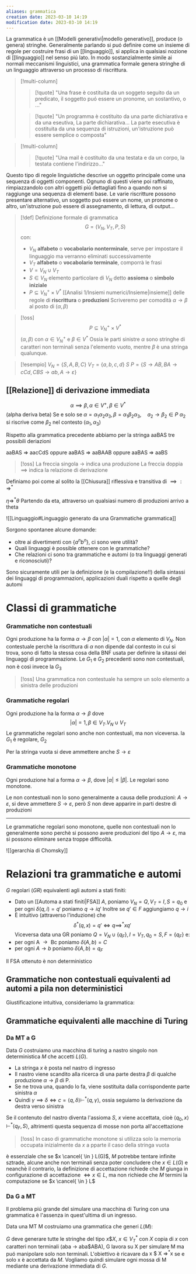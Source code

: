 ```yaml
---
aliases: grammatica
creation date: 2023-03-10 14:19
modification date: 2023-03-10 14:19
---
```

La grammatica è un [[Modelli generativi|modello generativo]], produce (o genera) stringhe. Generalmente parlando si puó definire come un insieme di regole per costruire frasi di un [[linguaggio]], si applica in qualsiasi nozione di [[linguaggio]] nel senso piú lato.
In modo sostanzialmente simile ai normali meccanismi linguistici, una grammatica formale genera stringhe di un linguaggio attraverso un processo di riscrittura.



>[!multi-column]
>
>>[!quote]
>> "Una frase è costituita da un soggeto seguito da un predicato, il soggetto puó essere un pronome, un sostantivo, o ..."
>
>>[!quote]
>>"Un programma è costituito da una parte dichiarativa e da una eseutiva,
>>La parte dichiarativa...
>>La parte esecutiva è costituita da una sequenza di istruzioni, un'istruzione può essere semplice o composta"
>
>

>[!multi-column]
>
>>[!quote]
>>"Una mail è costituito da una testata e da un corpo, la testata contiene l'indirizzo..."

Questo tipo di regole linguistiche descrive un oggetto principale come una sequenza di oggetti componenti. Ognuno di questi viene poi raffinato, rimpiazzandolo con altri oggetti piú dettagliati fino a quando non si raggiunge una sequenza di elementi base.
Le varie riscritture possono presentare alternativo, un soggetto puó essere un nome, un pronome o altro, un'istruzione può essere di assegnamento, di lettura, di output...

>[!def] Definizione formale di grammatica
> $$
> G = (V_{N},V_{T}, P,S)
>$$
>con:
>- $V_{N}$ **alfabeto** o **vocabolario nonterminale**, serve per impostare il linguaggio ma verranno eliminati successivamente
>- $V_{T}$ **alfabeto** o **vocabolario terminale**, comporrà le frasi
>- $V = V_{N} \cup V_{T}$
>- $S \in V_{N}$ elemento particolare di $V_{N}$ detto **assioma** o **simbolo iniziale**
>- $P \subseteq V_{N}^+ \times V^*$ [[Analisi 1/Insiemi numerici/Insieme|insieme]] delle regole di **riscrittura** o **produzioni**
>Scriveremo per comodità $\alpha \to \beta$ al posto di $(\alpha,\beta)$

>[!oss]
>$$P \subseteq V_{N}^+ \times V^*$$
>$(\alpha,\beta)$ con $\alpha \in V_{N}^+$ e $\beta \in V^*$
>Ossia le parti sinistre $\alpha$ sono stringhe di caratteri non terminali senza l'elemento vuoto, mentre $\beta$ è una stringa qualunque.

>[!esempio]
>$V_{N} = \left\{ S,A,B,C \right\}$
>$V_{T} = \left\{ a,b,c,d \right\}$
>$S$
>$P = \left\{ S \to AB, BA \to cCd, CBS \to ab, A\to \varepsilon \right\}$


## [[Relazione]] di derivazione immediata
$$\alpha \implies \beta, \alpha \in V^+, \beta \in V^*$$
(alpha deriva beta)
Se e solo se
$\alpha = \alpha_{1}\alpha_{2}\alpha_{3}, \beta = \alpha_{1}\beta_{2}\alpha_{3},\quad a_{2} \to \beta_{2} \in P$
$\alpha_{2}$ si riscrive come $\beta_{2}$ nel contesto $(\alpha_{1}, \alpha_{3})$

Rispetto alla grammatica precedente abbiamo per la stringa aaBAS tre possibili deriazioni

 aaBAS => aacCdS
oppure
 aaBAS => aaBAAB
oppure
 aaBAS => aaBS
>[!oss]
>La freccia singola $\to$ indica una produzione
>La freccia doppia $\implies$ indica la relazione di derivazione 

Definiamo poi come al solito la [[Chiusura]] riflessiva e transitiva di $\implies : \Longrightarrow^*$

$\eta \Longrightarrow^* \theta$
Partendo da eta, attraverso un qualsiasi numero di produzioni arrivo a theta

![[Linguaggio#Linguaggio generato da una Grammatiche grammatica]]

Sorgono spontanee alcune domande:
- oltre ai divertimenti con $\left\{ a^nb^n \right\}$, ci sono vere utilità?
- Quali linguaggi è possible ottenere con le grammatiche?
- Che relazioni ci sono tra grammatiche e automi (o tra linguaggi generati e riconosciuti)?

Sono sicuramente utili per la definizione (e la compilazione!!) della sintassi dei linguaggi di programmazioni, applicazioni duali rispetto a quelle degli automi

# Classi di grammatiche


### Grammatiche non contestuali
Ogni produzione ha la forma $\alpha \to \beta$ con $|\alpha| = 1$, con $\alpha$  elemento di $V_{N}$.
Non contestuale perchè la riscrittura di $\alpha$ non dipende dal contesto in cui si trova, sono di fatto la stessa cosa della BNF usata per definire la sitassi dei linguaggi di programmazione.
Le $G_{1}$ e $G_{2}$ precedenti sono non contestuali, non è così invece la $G_{3}$

>[!oss] Una grammatica non contestuale ha sempre un solo elemento a sinistra delle produzioni

### Grammatiche regolari
Ogni produzione ha la forma $\alpha \to \beta$ dove
$$
|\alpha| = 1, \beta \in V_{T}.V_{N} \cup V_{T}
$$
Le grammatiche regolari sono anche non contestuali, ma non viceversa.
	la $G_{1}$ è regolare, $G_{2}$

Per la stringa vuota si deve ammettere anche $S \to \varepsilon$

### Grammatiche monotone
Ogni produzione hal a forma $\alpha \to \beta$, dove $|\alpha| \leq |\beta|$. 
Le regolari sono monotone.

Le non contestuali non lo sono generalmente a causa delle produzioni: $A\to \varepsilon$, si deve ammettere $S \to \varepsilon$, però $S$ non deve apparire in parti destre di produzioni

---

Le grammatiche regolari sono monotone, quelle non contestuali non lo generalmente sono perchè si possono avere produzioni del tipo $A \to \varepsilon$, ma si possono eliminare senza troppe difficoltà.

![[gerarchia di Chomsky]]

# Relazioni tra grammatiche e automi
$G$ regolari ($GR$) equivalenti agli automi a stati finiti:
- Dato un [[Automa a stati finiti|FSA]] $A$, poniamo $V_{N} = Q, V_{T} = I, S = q_{0}$ e per ogni $\delta(q,i) = q'$ poniamo $q \to iq'$
  Inoltre se $q' \in F$ aggiungiamo $q \to i$
- È intuitivo (attraverso l'induzione) che
$$ \delta^*(q,x) = q' \iff q \implies^* xq' $$
Viceversa data una GR poniamo $Q = V_{N} \cup \left\{ q_{F} \right\}, I = V_{T}, q_{0} = S, F = \left\{ q_{F} \right\}$ e:
- per ogni $\text{ A } \to \text{ Bc }$ poniamo $\delta(A,b) = C$
- per ogni $A \to b$ poniamo $\delta(A,b) = q_{F}$

Il FSA ottenuto è non deterministico


## Grammatiche non contestuali equivalenti ad automi a pila non deterministici

Giustificazione intuitiva, consideriamo la grammatica:


## Grammatiche equivalenti alle macchine di Turing


### Da MT a G
Data $G$ costruiamo una macchina di turing a nastro singolo non deterministica $M$ che accetti $L(G)$.
- La stringa $x$ è posta nel nastro di ingresso
- Il nastro viene scandito alla ricerca di una parte destra $\beta$ di qualche produzione $\alpha \to \beta$ di P.
- Se ne trova una, quando lo fa, viene sostituita dalla corrispondente parte sinistra $\alpha$
- Quindi $\gamma \implies \delta \iff c = \left< q, \delta \right> \vdash^* \left< q, \gamma \right>$, ossia seguiamo la derivazione da destra verso sinistra

Se il contenuto del nastro diventa l'assioma $S$, $x$ viene accettata, cioè $\left< q_{0},x \right> \vdash^* \left< q_{F},S \right>$, altrimenti questa sequenza di mosse non porta all'accettazione


>[!oss]
>In caso di grammatiche monotone si utilizza solo la memoria occupata inizialmente da $x$ a pparte il caso della stringa vuota


è essenziale che se $x \cancel{ \in } L(G)$, $M$ potrebbe tentare infinite sztrade, alcune anche non terminali senza poter concludere che $x \in L(G)$ e neanchè il contrario, la definizione di accettazione richiede che $M$ giunga in configurazione di accettazione $\iff x \in L$, ma non richiede che $M$ termini la computazione se $x \cancel{ \in } L$

### Da G a MT
Il problema piú grande del simulare una macchina di Turing con una grammatica è l'assenza in quest'ultima di un ingresso.

Data una MT M costruiamo una grammatica che generi $L(M)$:

$G$ deve generare tutte le stringhe del tipo $x\$X$, $x \in V_{T}^*$ con $X$ copia di $x$ con caratteri non terminali (aba -> aba$ABA), G lavora su X per simulare M ma puó manipolare solo non terminali.
L'obiettivo è ricavare da $\text{ x }\$\text{ X } \Longrightarrow^* \text{x}$ se e solo $\text{x}$ è accettata da $M$.
Vogliamo quindi simulare ogni mossa di M mediante una derivazione immediata di $G$.


